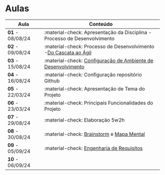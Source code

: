 # Aulas

| Aula                         | Conteúdo                                                                                             |
| ---------------------------- | ----------------------------------------------------------------------------------------------------- |
| __01__ - 08/08/24    | :material-check: Apresentação da Disciplina - Processo de Desenvolvimento                           |
| __02__ - 09/08/24     | :material-check: Processo de Desenvolvimento -[Do Cascata ao Ágil](../assets/Aulas/CascataAoAgil.docx) |
| __03__ - 15/08/24     | :material-check:     [Configuração de Ambiente de Desenvolvimento](https://liveestacio-my.sharepoint.com/:w:/g/personal/00661711722_professores_ibmec_edu_br/EU2fCcJwgTFLvWNyOSUtNWABAykAdvtuiY2eOTitau10zA?e=NyuXZm)                                    |
| __04__ - 16/08/24     | :material-check: Configuração repositório Github                                                   |
| __05__ - 22/03/24     | :material-check: Apresentação de Tema do Projeto                                                    |
| __06__ - 23/03/24     | :material-check: Principais Funcionalidades do Projeto            |
| __07__ - 29/08/24     | :material-check: Elaboração 5w2h                                  |
| __08__ - 30/08/24     | :material-check: [Brainstorm](../assets/Aulas/O%20processo%20de brainstorm.pdf) e [Mapa Mental](../assets/Aulas/Mapa%20Mental.pdf)                         |
| __09__ - 05/09/24     | :material-check: [Engenharia de Requisitos](..//assets/Aulas/Engenharia%20de%20Requisitos_Cap05.pdf)                                                               |
| __10__ - 06/09/24     |                                                                                                       |
